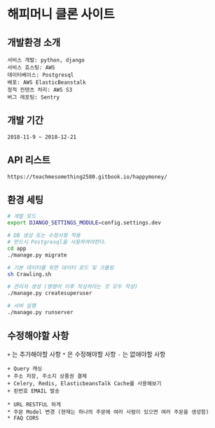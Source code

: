 # 해피머니 클론 사이트

## 개발환경 소개

```
서비스 개발: python, django
서비스 호스팅: AWS
데이터베이스: Postgresql
배포: AWS ElasticBeanstalk
정적 컨텐츠 처리: AWS S3
버그 레포팅: Sentry
```

## 개발 기간
```
2018-11-9 ~ 2018-12-21
```

## API 리스트

`https://teachmesomething2580.gitbook.io/happymoney/`


## 환경 세팅

```bash
# 개발 모드
export DJANGO_SETTINGS_MODULE=config.settings.dev

# DB 생성 또는 수정사항 적용
# 반드시 Postgresql을 사용하여야한다.
cd app
./manage.py migrate

# 기본 데이터를 위한 데이터 로드 및 크롤링
sh Crawling.sh

# 관리자 생성 (명령어 이후 작성하라는 것 모두 작성)
./manage.py createsuperuser

# 서버 실행
./manage.py runserver
```

## 수정해야할 사항

`+` 는 추가해야할 사항
`*` 은 수정해야할 사항
`-` 는 없애야할 사항

```
+ Query 캐싱
+ 주소 저장, 주소지 상품권 결제
+ Celery, Redis, ElasticbeansTalk Cache를 사용해보기
+ 핀번호 EMAIL 발송

* URL RESTFUL 하게 
* 주문 Model 변경 (현재는 하나의 주문에 여러 사람이 있으면 여러 주문을 생성함)
* FAQ CORS
```
